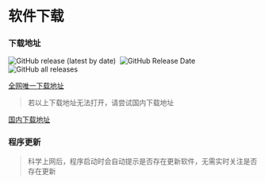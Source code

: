 # 软件下载

### 下载地址


<p align="left">
    <a href="https://github.com/xisuo67/XHS-Spider/releases/latest" style="text-decoration:none;margin-right: 4px;">
       <img alt="GitHub release (latest by date)" src="https://img.shields.io/github/v/release/xisuo67/XHS-Spider">
    </a>
    <a href="https://github.com/xisuo67/XHS-Spider/releases/latest" style="text-decoration:none;margin-right: 4px;">
       <img alt="GitHub Release Date" src="https://img.shields.io/github/release-date/xisuo67/XHS-Spider">
    </a>
    <a href="https://github.com/xisuo67/XHS-Spider/releases" style="text-decoration:none;margin-right: 4px;">
       <img alt="GitHub all releases" src="https://img.shields.io/github/downloads/xisuo67/XHS-Spider/total">
    </a>
</p>

[全网唯一下载地址](https://github.com/xisuo67/XHS-Spider/releases)

> 若以上下载地址无法打开，请尝试国内下载地址

[国内下载地址](http://yfloves.cn:8000/updates/XHS.Spider.zip)

### 程序更新

> 科学上网后，程序启动时会自动提示是否存在更新软件，无需实时关注是否存在更新

